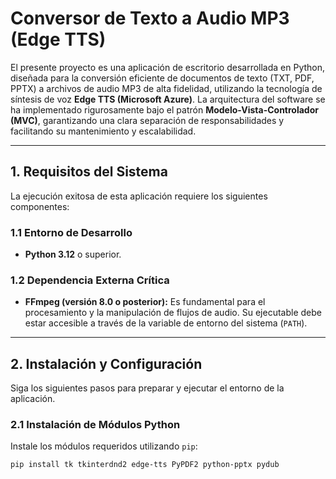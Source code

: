 # Conversor de Texto a Audio MP3 (Edge TTS)

El presente proyecto es una aplicación de escritorio desarrollada en Python, diseñada para la conversión eficiente de documentos de texto (TXT, PDF, PPTX) a archivos de audio MP3 de alta fidelidad, utilizando la tecnología de síntesis de voz **Edge TTS (Microsoft Azure)**. La arquitectura del software se ha implementado rigurosamente bajo el patrón **Modelo-Vista-Controlador (MVC)**, garantizando una clara separación de responsabilidades y facilitando su mantenimiento y escalabilidad.

---

## 1. Requisitos del Sistema

La ejecución exitosa de esta aplicación requiere los siguientes componentes:

### 1.1 Entorno de Desarrollo
* **Python 3.12** o superior.

### 1.2 Dependencia Externa Crítica
* **FFmpeg (versión 8.0 o posterior):** Es fundamental para el procesamiento y la manipulación de flujos de audio. Su ejecutable debe estar accesible a través de la variable de entorno del sistema (`PATH`).

---

## 2. Instalación y Configuración

Siga los siguientes pasos para preparar y ejecutar el entorno de la aplicación.

### 2.1 Instalación de Módulos Python

Instale los módulos requeridos utilizando `pip`:

```bash
pip install tk tkinterdnd2 edge-tts PyPDF2 python-pptx pydub